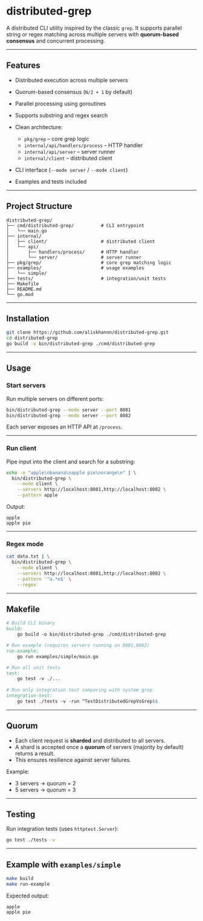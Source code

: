 # distributed-grep

A distributed CLI utility inspired by the classic `grep`.
It supports parallel string or regex matching across multiple servers with **quorum-based consensus** and concurrent processing.

---

## Features

* Distributed execution across multiple servers
* Quorum-based consensus (`N/2 + 1` by default)
* Parallel processing using goroutines
* Supports substring and regex search
* Clean architecture:

    * `pkg/grep` – core grep logic
    * `internal/api/handlers/process` – HTTP handler
    * `internal/api/server` – server runner
    * `internal/client` – distributed client
* CLI interface (`--mode server` / `--mode client`)
* Examples and tests included

---

## Project Structure

```
distributed-grep/
├── cmd/distributed-grep/          # CLI entrypoint
│   └── main.go
├── internal/
│   ├── client/                    # distributed client
│   └── api/
│       ├── handlers/process/      # HTTP handler
│       └── server/                # server runner
├── pkg/grep/                      # core grep matching logic
├── examples/                      # usage examples
│   └── simple/
├── tests/                         # integration/unit tests
├── Makefile
├── README.md
└── go.mod
```

---

## Installation

```bash
git clone https://github.com/aliskhannn/distributed-grep.git
cd distributed-grep
go build -o bin/distributed-grep ./cmd/distributed-grep
```

---

## Usage

### Start servers

Run multiple servers on different ports:

```bash
bin/distributed-grep --mode server --port 8081
bin/distributed-grep --mode server --port 8082
```

Each server exposes an HTTP API at `/process`.

---

### Run client

Pipe input into the client and search for a substring:

```bash
echo -e "apple\nbanana\napple pie\norange\n" | \
  bin/distributed-grep \
    --mode client \
    --servers http://localhost:8081,http://localhost:8082 \
    --pattern apple
```

Output:

```
apple
apple pie
```

---

### Regex mode

```bash
cat data.txt | \
  bin/distributed-grep \
    --mode client \
    --servers http://localhost:8081,http://localhost:8082 \
    --pattern '^a.*e$' \
    --regex
```

---

## Makefile

```makefile
# Build CLI binary
build:
	go build -o bin/distributed-grep ./cmd/distributed-grep

# Run example (requires servers running on 8081,8082)
run-example:
	go run examples/simple/main.go

# Run all unit tests
test:
	go test -v ./...
	
# Run only integration test comparing with system grep
integration-test:
	go test ./tests -v -run ^TestDistributedGrepVsGrep$$
```

---

## Quorum

* Each client request is **sharded** and distributed to all servers.
* A shard is accepted once a **quorum** of servers (majority by default) returns a result.
* This ensures resilience against server failures.

Example:

* 3 servers → quorum = 2
* 5 servers → quorum = 3

---

## Testing

Run integration tests (uses `httptest.Server`):

```bash
go test ./tests -v
```

---

## Example with `examples/simple`

```bash
make build
make run-example
```

Expected output:

```
apple
apple pie
```
